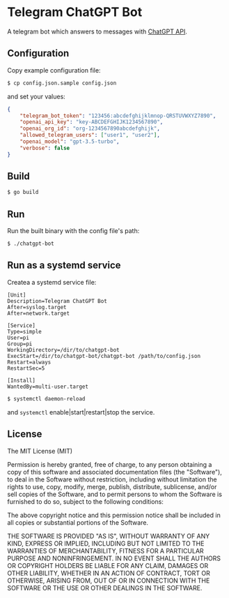 # Telegram ChatGPT Bot

A telegram bot which answers to messages with [ChatGPT API](https://platform.openai.com/docs/api-reference/chat).

## Configuration

Copy example configuration file:

```bash
$ cp config.json.sample config.json
```

and set your values:

```json
{
    "telegram_bot_token": "123456:abcdefghijklmnop-QRSTUVWXYZ7890",
    "openai_api_key": "key-ABCDEFGHIJK1234567890",
    "openai_org_id": "org-1234567890abcdefghijk",
    "allowed_telegram_users": ["user1", "user2"],
    "openai_model": "gpt-3.5-turbo",
    "verbose": false
}
```

## Build

```bash
$ go build
```

## Run

Run the built binary with the config file's path:

```bash
$ ./chatgpt-bot
```

## Run as a systemd service

Createa a systemd service file:

```
[Unit]
Description=Telegram ChatGPT Bot
After=syslog.target
After=network.target

[Service]
Type=simple
User=pi
Group=pi
WorkingDirectory=/dir/to/chatgpt-bot
ExecStart=/dir/to/chatgpt-bot/chatgpt-bot /path/to/config.json
Restart=always
RestartSec=5

[Install]
WantedBy=multi-user.target
```

```bash
$ systemctl daemon-reload
```

and `systemctl` enable|start|restart|stop the service.

## License

The MIT License (MIT)

Permission is hereby granted, free of charge, to any person obtaining a copy
of this software and associated documentation files (the "Software"), to deal
in the Software without restriction, including without limitation the rights
to use, copy, modify, merge, publish, distribute, sublicense, and/or sell
copies of the Software, and to permit persons to whom the Software is
furnished to do so, subject to the following conditions:

The above copyright notice and this permission notice shall be included in all
copies or substantial portions of the Software.

THE SOFTWARE IS PROVIDED "AS IS", WITHOUT WARRANTY OF ANY KIND, EXPRESS OR
IMPLIED, INCLUDING BUT NOT LIMITED TO THE WARRANTIES OF MERCHANTABILITY,
FITNESS FOR A PARTICULAR PURPOSE AND NONINFRINGEMENT. IN NO EVENT SHALL THE
AUTHORS OR COPYRIGHT HOLDERS BE LIABLE FOR ANY CLAIM, DAMAGES OR OTHER
LIABILITY, WHETHER IN AN ACTION OF CONTRACT, TORT OR OTHERWISE, ARISING FROM,
OUT OF OR IN CONNECTION WITH THE SOFTWARE OR THE USE OR OTHER DEALINGS IN THE
SOFTWARE.

